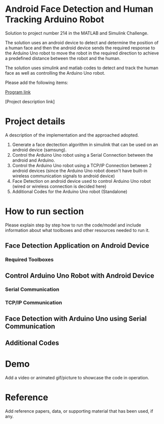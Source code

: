 # Android Face Detection and Human Tracking Arduino Robot
Solution to project number 214 in the MATLAB and Simulink Challenge.

The solution uses an android device to detect and determine the position of a human face and then the android device sends the required response to the Arduino Uno robot to move the robot in the required direction to achieve a predefined distance between the robot and the human.

The solution uses simulink and matlab codes to detect and track the human face as well as controlling the Arduino Uno robot.

Please add the following items:

[Program link](https://github.com/mathworks/MATLAB-Simulink-Challenge-Project-Hub)

[Project description link]<Add link to the project description from the list of projects above>


# Project details
A description of the implementation and the approached adopted.

1. Generate a face dectection algorithm in simulink that can be used on an android device (samsung).
2. Control the Arduino Uno robot using a Serial Connection between the android and Arduino.
3. Control the Arduino Uno robot using a TCP/IP Connection between 2 android devices (since the Arduino Uno robot doesn't have built-in wireless communication signals to android device)
4. Face Detection on android device used to control Arduino Uno robot (wired or wireless connection is decided here)
5. Additional Codes for the Arduino Uno robot (Standalone)

# How to run section
Please explain step by step how to run the code/model and include information about what toolboxes and other resources needed to run it.

## Face Detection Application on Android Device

### Required Toolboxes

## Control Arduino Uno Robot with Android Device

### Serial Communication

### TCP/IP Communication

## Face Detection with Arduino Uno using Serial Communication

## Additional Codes


# Demo
Add a video or animated gif/picture to showcase the code in operation.
  
# Reference
Add reference papers, data, or supporting material that has been used, if any.
